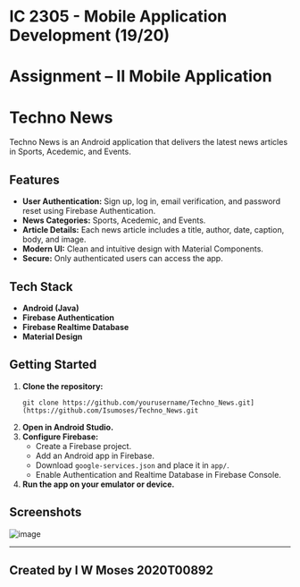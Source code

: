 # IC 2305 - Mobile Application Development (19/20)  
# Assignment – II Mobile Application
# Techno News

Techno News is an Android application that delivers the latest news articles in Sports, Acedemic, and Events.

## Features

- **User Authentication:** Sign up, log in, email verification, and password reset using Firebase Authentication.
- **News Categories:** Sports, Acedemic, and Events.
- **Article Details:** Each news article includes a title, author, date, caption, body, and image.
- **Modern UI:** Clean and intuitive design with Material Components.
- **Secure:** Only authenticated users can access the app.

## Tech Stack

- **Android (Java)**
- **Firebase Authentication**
- **Firebase Realtime Database**
- **Material Design**

## Getting Started

1. **Clone the repository:**
    ```
    git clone https://github.com/yourusername/Techno_News.git](https://github.com/Isumoses/Techno_News.git
    ```
2. **Open in Android Studio.**
3. **Configure Firebase:**
    - Create a Firebase project.
    - Add an Android app in Firebase.
    - Download `google-services.json` and place it in `app/`.
    - Enable Authentication and Realtime Database in Firebase Console.
4. **Run the app on your emulator or device.**

## Screenshots

![image](https://github.com/user-attachments/assets/8922581c-98ab-479b-8dd4-7cbf7620efe4)

---

## Created by I W Moses 2020T00892
